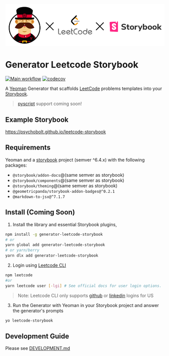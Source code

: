 ![main_logo](https://raw.githubusercontent.com/psychobolt/generator-leetcode-storybook/master/logo.png)

# Generator Leetcode Storybook

[![Main workflow](https://github.com/psychobolt/generator-leetcode-storybook/actions/workflows/main.yml/badge.svg)](https://github.com/psychobolt/generator-leetcode-storybook/actions/workflows/main.yml)
[![codecov](https://codecov.io/gh/psychobolt/generator-leetcode-storybook/branch/main/graph/badge.svg)](https://codecov.io/gh/psychobolt/generator-leetcode-storybook/tree/main/src)

A [Yeoman](https://yeoman.io/) Generator that scaffolds [LeetCode](https://leetcode.com/) problems templates into your [Storybook](https://storybook.js.org/). 
> [pyscript](https://www.anaconda.com/blog/pyscript-python-in-the-browser) support coming soon!

## Example Storybook

https://psychobolt.github.io/leetcode-storybook

## Requirements

Yeoman and a [storybook](https://storybook.js.org/) project (semver ^6.4.x) with the following packages:

 - `@storybook/addon-docs`@(same semver as storybook)
 - `@storybook/components`@(same semver as storybook)
 - `@storybook/theming`@(same semver as storybook)
 - `@geometricpanda/storybook-addon-badges@^0.2.1`
 - `@markdown-to-jsx@^7.1.7`

## Install (Coming Soon)

1. Install the library and essential Storybook plugins, 

```sh
npm install -g generator-leetcode-storybook
# or 
yarn global add generator-leetcode-storybook
# or yarn/berry
yarn dlx add generator-leetcode-storybook
```

2. Login using [Leetcode CLI](https://www.npmjs.com/package/vsc-leetcode-cli)

```sh
npm leetcode
#or 
yarn leetcode user [-lgi] # See official docs for user login options.
```

> Note: Leetcode CLI only supports [github](https://github.com/) or [linkedin](https://www.linkedin.com) logins for US


3. Run the Generator with Yeoman in your Storybook project and answer the generator's prompts

```sh
yo leetcode-storybook
``` 

## Development Guide

Please see [DEVELOPMENT.md](DEVELOPMENT.md)
